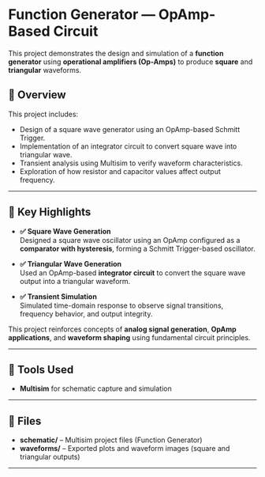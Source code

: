# Function Generator — OpAmp-Based Circuit

This project demonstrates the design and simulation of a **function generator** using **operational amplifiers (Op-Amps)** to produce **square** and **triangular** waveforms.

## 🧠 Overview

This project includes:

- Design of a square wave generator using an OpAmp-based Schmitt Trigger.
- Implementation of an integrator circuit to convert square wave into triangular wave.
- Transient analysis using Multisim to verify waveform characteristics.
- Exploration of how resistor and capacitor values affect output frequency.

---

## 📌 Key Highlights

- **✅ Square Wave Generation**  
  Designed a square wave oscillator using an OpAmp configured as a **comparator with hysteresis**, forming a Schmitt Trigger-based oscillator.

- **✅ Triangular Wave Generation**  
  Used an OpAmp-based **integrator circuit** to convert the square wave output into a triangular waveform.

- **✅ Transient Simulation**  
  Simulated time-domain response to observe signal transitions, frequency behavior, and output integrity.

This project reinforces concepts of **analog signal generation**, **OpAmp applications**, and **waveform shaping** using fundamental circuit principles.

---

## 🧰 Tools Used

- **Multisim** for schematic capture and simulation

---

## 📁 Files

- **schematic/** – Multisim project files (Function Generator)
- **waveforms/** – Exported plots and waveform images (square and triangular outputs)

---
